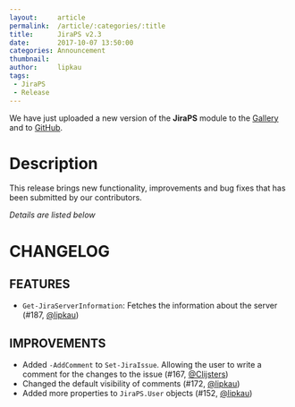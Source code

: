 ```yaml
---
layout:     article
permalink:  /article/:categories/:title
title:      JiraPS v2.3
date:       2017-10-07 13:50:00
categories: Announcement
thumbnail:  
author:     lipkau
tags:
 - JiraPS
 - Release
---
```


We have just uploaded a new version of the **JiraPS** module to the [Gallery](https://www.powershellgallery.com/packages/JiraPS/2.3.160) and to [GitHub](https://github.com/AtlassianPS/JiraPS/releases/tag/v2.3.160).
<!--more-->

# Description
This release brings new functionality, improvements and bug fixes that has been submitted by our contributors.

_Details are listed below_

# CHANGELOG
## FEATURES
  - `Get-JiraServerInformation`: Fetches the information about the server (#187, [@lipkau][])

## IMPROVEMENTS
  - Added `-AddComment` to `Set-JiraIssue`. Allowing the user to write a comment for the changes to the issue (#167, [@Clijsters][])
  - Changed the default visibility of comments (#172, [@lipkau][])
  - Added more properties to `JiraPS.User` objects (#152, [@lipkau][])


[@alexsuslin]: https://github.com/alexsuslin
[@axxelG]: https://github.com/axxelG
[@brianbunke]: https://github.com/brianbunke
[@Clijsters]: https://github.com/Clijsters
[@colhal]: https://github.com/colhal
[@Dejulia489]: https://github.com/Dejulia489
[@ebekker]: https://github.com/ebekker
[@jkknorr]: https://github.com/jkknorr
[@kittholland]: https://github.com/kittholland
[@LiamLeane]: https://github.com/LiamLeane
[@lipkau]: https://github.com/lipkau
[@lukhase]: https://github.com/lukhase
[@padgers]: https://github.com/padgers
[@ThePSAdmin]: https://github.com/ThePSAdmin
